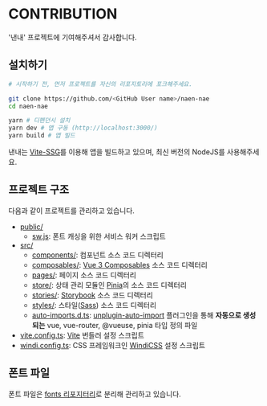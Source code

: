 # CONTRIBUTION

'낸내' 프로젝트에 기여해주셔서 감사합니다.

## 설치하기

```sh
# 시작하기 전, 먼저 프로젝트를 자신의 리포지토리에 포크해주세요.

git clone https://github.com/<GitHub User name>/naen-nae
cd naen-nae

yarn # 디펜던시 설치
yarn dev # 앱 구동 (http://localhost:3000/)
yarn build # 앱 빌드
```

낸내는 [Vite-SSG](https://github.com/antfu/vite-ssg)를 이용해 앱을 빌드하고 있으며, 최신 버전의 NodeJS를 사용해주세요.

## 프로젝트 구조

다음과 같이 프로젝트를 관리하고 있습니다.

- [public/](./public)
  - [sw.js](./public/sw.js): 폰트 캐싱을 위한 서비스 워커 스크립트
- [src/](./src)
  - [components/](./src/components): 컴포넌트 소스 코드 디렉터리
  - [composables/](./src/composables): [Vue 3 Composables](https://v3.vuejs.org/guide/composition-api-introduction.html#reactive-variables-with-ref) 소스 코드 디렉터리
  - [pages/](./src/pages): 페이지 소스 코드 디렉터리
  - [store/](./src/store): 상태 관리 모듈인 [Pinia](https://pinia.vuejs.org/)의 소스 코드 디렉터리
  - [stories/](./src/stories): [Storybook](https://storybook.js.org/) 소스 코드 디렉터리
  - [styles/](./src/styles): 스타일([Sass](https://sass-lang.com/)) 소스 코드 디렉터리
  - [auto-imports.d.ts](./src/auto-imports.d.ts): [unplugin-auto-import](https://github.com/antfu/unplugin-auto-import) 플러그인을 통해 **자동으로 생성되는** vue, vue-router, @vueuse, pinia 타입 정의 파일
- [vite.config.ts](./vite.config.ts): [Vite](https://vitejs.dev/) 번들러 설정 스크립트
- [windi.config.ts](./windi.config.ts): CSS 프레임워크인 [WindiCSS](https://windicss.org/) 설정 스크립트

## 폰트 파일

폰트 파일은 [fonts 리포지터리](https://github.com/naen-nae/fonts)로 분리해 관리하고 있습니다.

